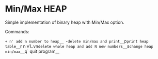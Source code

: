# Min/Max HEAP

Simple implementation of binary heap with Min/Max option.



Commands:


`+ n' add n number to heap__
`-` delete min/max and print__
`p` print heap table__
`r n v1..vn` delete whole heap and add N new numbers__
`s` change heap min/max__
`q` quit program__

